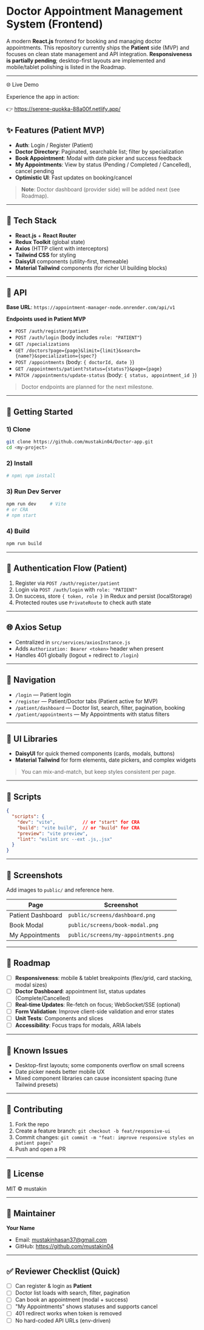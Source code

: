 # Doctor Appointment Management System (Frontend)

A modern **React.js** frontend for booking and managing doctor appointments. This repository currently ships the **Patient** side (MVP) and focuses on clean state management and API integration. **Responsiveness is partially pending**; desktop-first layouts are implemented and mobile/tablet polishing is listed in the Roadmap.

---
🌐 Live Demo

Experience the app in action:

👉 https://serene-quokka-88a00f.netlify.app/

## ✨ Features (Patient MVP)

* **Auth**: Login / Register (Patient)
* **Doctor Directory**: Paginated, searchable list; filter by specialization
* **Book Appointment**: Modal with date picker and success feedback
* **My Appointments**: View by status (Pending / Completed / Cancelled), cancel pending
* **Optimistic UI**: Fast updates on booking/cancel

> **Note**: Doctor dashboard (provider side) will be added next (see Roadmap).

---

## 🧰 Tech Stack

* **React.js** + **React Router**
* **Redux Toolkit** (global state)
* **Axios** (HTTP client with interceptors)
* **Tailwind CSS** for styling
* **DaisyUI** components (utility-first, themeable)
* **Material Tailwind** components (for richer UI building blocks)

---

## 🔗 API

**Base URL**: `https://appointment-manager-node.onrender.com/api/v1`

**Endpoints used in Patient MVP**

* `POST /auth/register/patient`
* `POST /auth/login` (body includes `role: "PATIENT"`)
* `GET /specializations`
* `GET /doctors?page={page}&limit={limit}&search={name?}&specialization={spec?}`
* `POST /appointments` (body: `{ doctorId, date }`)
* `GET /appointments/patient?status={status?}&page={page}`
* `PATCH /appointments/update-status` (body: `{ status, appointment_id }`)

> Doctor endpoints are planned for the next milestone.

---

## 🚀 Getting Started

### 1) Clone

```bash
git clone https://github.com/mustakin04/Doctor-app.git
cd <my-project>
```

### 2) Install

```bash
# npm\ npm install
```
### 3) Run Dev Server

```bash
npm run dev     # Vite
# or CRA
# npm start
```

### 4) Build

```bash
npm run build
```

---



## 🔐 Authentication Flow (Patient)

1. Register via `POST /auth/register/patient`
2. Login via `POST /auth/login` with `role: "PATIENT"`
3. On success, store `{ token, role }` in Redux and persist (localStorage)
4. Protected routes use `PrivateRoute` to check auth state

---

## 🌐 Axios Setup

* Centralized in `src/services/axiosInstance.js`
* Adds `Authorization: Bearer <token>` header when present
* Handles 401 globally (logout + redirect to `/login`)

---

## 🧭 Navigation

* `/login` — Patient login
* `/register` — Patient/Doctor tabs (Patient active for MVP)
* `/patient/dashboard` — Doctor list, search, filter, pagination, booking
* `/patient/appointments` — My Appointments with status filters

---

## 🧱 UI Libraries

* **DaisyUI** for quick themed components (cards, modals, buttons)
* **Material Tailwind** for form elements, date pickers, and complex widgets

> You can mix-and-match, but keep styles consistent per page.

---

## 🧪 Scripts

```json
{
  "scripts": {
    "dev": "vite",          // or "start" for CRA
    "build": "vite build",  // or "build" for CRA
    "preview": "vite preview",
    "lint": "eslint src --ext .js,.jsx"
  }
}
```

---

## 📸 Screenshots

Add images to `public/` and reference here.

| Page              | Screenshot                           |
| ----------------- | ------------------------------------ |
| Patient Dashboard | `public/screens/dashboard.png`       |
| Book Modal        | `public/screens/book-modal.png`      |
| My Appointments   | `public/screens/my-appointments.png` |

---

## 🧭 Roadmap

* [ ] **Responsiveness**: mobile & tablet breakpoints (flex/grid, card stacking, modal sizes)
* [ ] **Doctor Dashboard**: appointment list, status updates (Complete/Cancelled)
* [ ] **Real-time Updates**: Re-fetch on focus; WebSocket/SSE (optional)
* [ ] **Form Validation**: Improve client-side validation and error states
* [ ] **Unit Tests**: Components and slices
* [ ] **Accessibility**: Focus traps for modals, ARIA labels

---

## 🐞 Known Issues

* Desktop-first layouts; some components overflow on small screens
* Date picker needs better mobile UX
* Mixed component libraries can cause inconsistent spacing (tune Tailwind presets)

---

## 🤝 Contributing

1. Fork the repo
2. Create a feature branch: `git checkout -b feat/responsive-ui`
3. Commit changes: `git commit -m "feat: improve responsive styles on patient pages"`
4. Push and open a PR

---

## 📄 License

MIT © mustakin

---

## 👤 Maintainer

**Your Name**

* Email: mustakinhasan37@gmail.com
* GitHub: https://github.com/mustakin04

---

## ✅ Reviewer Checklist (Quick)

* [ ] Can register & login as **Patient**
* [ ] Doctor list loads with search, filter, pagination
* [ ] Can book an appointment (modal + success)
* [ ] "My Appointments" shows statuses and supports cancel
* [ ] 401 redirect works when token is removed
* [ ] No hard-coded API URLs (env-driven)
